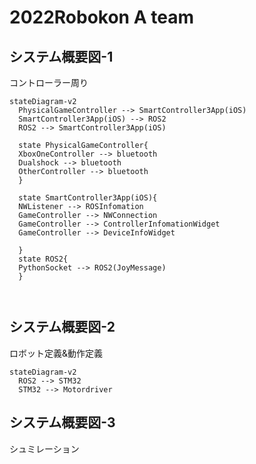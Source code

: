 # 2022Robokon A team

## システム概要図-1

コントローラー周り

```mermaid
stateDiagram-v2
  PhysicalGameController --> SmartController3App(iOS)
  SmartController3App(iOS) --> ROS2
  ROS2 --> SmartController3App(iOS)
  
  state PhysicalGameController{
  XboxOneController --> bluetooth
  Dualshock --> bluetooth
  OtherController --> bluetooth
  }

  state SmartController3App(iOS){
  NWListener --> ROSInfomation
  GameController --> NWConnection
  GameController --> ControllerInfomationWidget
  GameController --> DeviceInfoWidget
  
  }
  state ROS2{
  PythonSocket --> ROS2(JoyMessage)
  }
 
  

```

## システム概要図-2
ロボット定義&動作定義

```mermaid
stateDiagram-v2
  ROS2 --> STM32
  STM32 --> Motordriver

```

## システム概要図-3
シュミレーション
